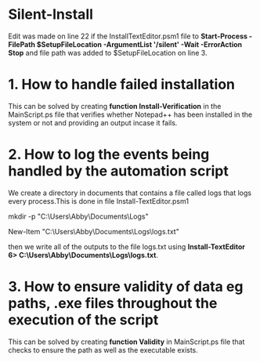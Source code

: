 # Silent-Install

Edit was made on line 22 if the InstallTextEditor.psm1 file to **Start-Process -FilePath $SetupFileLocation -ArgumentList '/silent' -Wait -ErrorAction Stop** and file path was added to $SetupFileLocation on line 3.


# 1. How to handle failed installation

This can be solved by creating **function Install-Verification** in the MainScript.ps file that verifies whether Notepad++ has been                 installed in the system or not and providing an output incase it fails.

# 2. How to log the events being handled by the automation script

We create a directory in documents that contains a file called logs that logs every process.This is done in file Install-TextEditor.psm1

mkdir -p "C:\Users\Abby\Documents\Logs"

New-Item "C:\Users\Abby\Documents\Logs\logs.txt"

then we write all of the outputs to the file logs.txt using **Install-TextEditor 6> C:\Users\Abby\Documents\Logs\logs.txt**.

# 3. How to ensure validity of data eg paths, .exe files throughout the execution of the script

This can be solved by creating  **function Validity** in MainScript.ps file that checks to ensure the path as well as the executable exists. 
